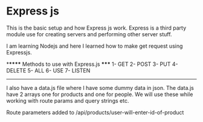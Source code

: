 # Express js

This is the basic setup and how Express js work. Express is a third party module use for creating servers and
performing other server stuff.

I am learning Nodejs and here I learned how to make get request using Expressjs.

\***\*\*\*\*** Methods to use with Express.js **\*\*\***
1- GET
2- POST
3- PUT
4- DELETE
5- ALL
6- USE
7- LISTEN

---

I also have a data.js file where I have some dummy data in json. The data.js have 2 arrays one for
products and one for people. We will use these while working with route params and query strings etc.

Route parameters added to /api/products/user-will-enter-id-of-product
